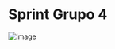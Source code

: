 # Sprint Grupo 4 
![image](https://github.com/Grupo-4-MedTech/MedTech/assets/142421680/75959440-6fd3-4a07-8072-79b22fa1dc9d)
